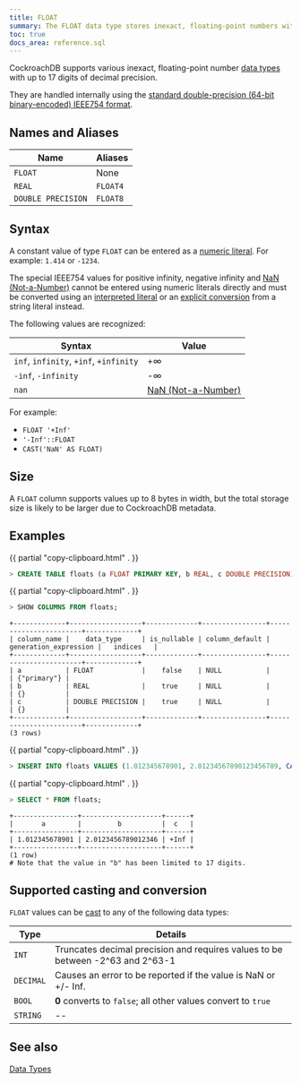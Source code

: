 ```yaml
---
title: FLOAT
summary: The FLOAT data type stores inexact, floating-point numbers with up to 17 digits in total and at least one digit to the right of the decimal point.
toc: true
docs_area: reference.sql
---
```


CockroachDB supports various inexact, floating-point number [data types](data-types.html) with up to 17 digits of decimal precision.

They are handled internally using the [standard double-precision (64-bit binary-encoded) IEEE754 format](https://en.wikipedia.org/wiki/IEEE_floating_point).


## Names and Aliases

Name | Aliases
-----|--------
`FLOAT` | None
`REAL` | `FLOAT4`
`DOUBLE PRECISION` | `FLOAT8`

## Syntax

A constant value of type `FLOAT` can be entered as a [numeric literal](sql-constants.html#numeric-literals).
For example: `1.414` or `-1234`.

The special IEEE754 values for positive infinity, negative infinity
and [NaN (Not-a-Number)](https://en.wikipedia.org/wiki/NaN) cannot be
entered using numeric literals directly and must be converted using an
[interpreted literal](sql-constants.html#interpreted-literals) or an
[explicit conversion](scalar-expressions.html#explicit-type-coercions)
from a string literal instead.

The following values are recognized:

 Syntax                                 | Value
----------------------------------------|------------------------------------------------
 `inf`, `infinity`, `+inf`, `+infinity` | +&#8734;                                                
 `-inf`, `-infinity`                    | -&#8734;                                                
 `nan`                                  | [NaN (Not-a-Number)](https://en.wikipedia.org/wiki/NaN)

For example:

- `FLOAT '+Inf'`
- `'-Inf'::FLOAT`
- `CAST('NaN' AS FLOAT)`

## Size

A `FLOAT` column supports values up to 8 bytes in width, but the total storage size is likely to be larger due to CockroachDB metadata.

## Examples

{{ partial "copy-clipboard.html" . }}
~~~ sql
> CREATE TABLE floats (a FLOAT PRIMARY KEY, b REAL, c DOUBLE PRECISION);
~~~

{{ partial "copy-clipboard.html" . }}
~~~ sql
> SHOW COLUMNS FROM floats;
~~~

~~~
+-------------+------------------+-------------+----------------+-----------------------+-------------+
| column_name |    data_type     | is_nullable | column_default | generation_expression |   indices   |
+-------------+------------------+-------------+----------------+-----------------------+-------------+
| a           | FLOAT            |    false    | NULL           |                       | {"primary"} |
| b           | REAL             |    true     | NULL           |                       | {}          |
| c           | DOUBLE PRECISION |    true     | NULL           |                       | {}          |
+-------------+------------------+-------------+----------------+-----------------------+-------------+
(3 rows)
~~~

{{ partial "copy-clipboard.html" . }}
~~~ sql
> INSERT INTO floats VALUES (1.012345678901, 2.01234567890123456789, CAST('+Inf' AS FLOAT));
~~~

{{ partial "copy-clipboard.html" . }}
~~~ sql
> SELECT * FROM floats;
~~~

~~~
+----------------+--------------------+------+
|       a        |         b          |  c   |
+----------------+--------------------+------+
| 1.012345678901 | 2.0123456789012346 | +Inf |
+----------------+--------------------+------+
(1 row)
# Note that the value in "b" has been limited to 17 digits.
~~~

## Supported casting and conversion

`FLOAT` values can be [cast](data-types.html#data-type-conversions-and-casts) to any of the following data types:

Type | Details
-----|--------
`INT` | Truncates decimal precision and requires values to be between -2^63 and 2^63-1
`DECIMAL` | Causes an error to be reported if the value is NaN or +/- Inf.
`BOOL` |  **0** converts to `false`; all other values convert to `true`
`STRING` | --

## See also

[Data Types](data-types.html)
